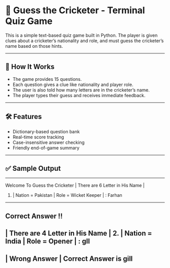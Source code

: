 # 🏏 Guess the Cricketer - Terminal Quiz Game

This is a simple text-based quiz game built in Python. The player is given clues about a cricketer’s nationality and role, and must guess the cricketer’s name based on those hints.

---

## 🎯 How It Works

- The game provides 15 questions.
- Each question gives a clue like nationality and player role.
- The user is also told how many letters are in the cricketer’s name.
- The player types their guess and receives immediate feedback.

---

## 🛠 Features

- Dictionary-based question bank
- Real-time score tracking
- Case-insensitive answer checking
- Friendly end-of-game summary

---

## ✅ Sample Output

--------------------------------------------------------------------
Welcome To Guess the Cricketer 
| There are 6 Letter in His Name | 
1.  | Nation =  Pakistan    | Role = Wicket Keeper | : Farhan
---------------------------------------
 Correct Answer !!
----------------------------------------
| There are 4 Letter in His Name | 
2.  | Nation =    India     | Role =     Opener    | : gll
---------------------------------------   
| Wrong Answer | Correct Answer is gill  
------------------------------------------
